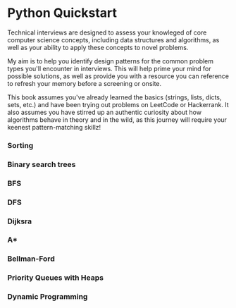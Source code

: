 # Python Quickstart

Technical interviews are designed to assess your knowleged of core computer science concepts, including data structures
and algorithms, as well as your ability to apply these concepts to novel problems. 

My aim is to help you identify design patterns for the common problem types you'll encounter in interviews. 
This will help prime your mind for possible solutions, as well as provide you with a resource you can reference to
refresh your memory before a screening or onsite. 

This book assumes you've already learned the basics (strings, lists, dicts, sets, etc.) and have been trying out problems 
on LeetCode or Hackerrank. It also assumes you have stirred up an authentic curiosity about how algorithms behave in 
theory and in the wild, as this journey will require your keenest pattern-matching skillz!

### Sorting
### Binary search trees
### BFS
### DFS
### Dijksra
### A*
### Bellman-Ford
### Priority Queues with Heaps
### Dynamic Programming
